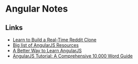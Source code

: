 # Angular Notes

## Links

- [Learn to Build a Real-Time Reddit Clone](https://thinkster.io/angulartutorial/learn-to-build-realtime-webapps/)
- [Big list of AngularJS Resources](http://blog.backand.com/list-of-angularjs-resources/)
- [A Better Way to Learn AngularJS](https://thinkster.io/angulartutorial/a-better-way-to-learn-angularjs/)
- [ AngularJS Tutorial: A Comprehensive 10,000 Word Guide](http://www.airpair.com/angularjs?ti=#MxkrVCfYlQfeQLBy.99)
